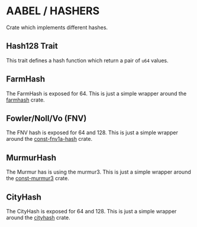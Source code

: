 # AABEL / HASHERS
Crate which implements different hashes.

## Hash128 Trait
This trait defines a hash function which return a pair of `u64` values.

## FarmHash
The FarmHash is exposed for 64. This is just a simple wrapper around the
[farmhash](https://docs.rs/farmhash/latest/farmhash/) crate.

## Fowler/Noll/Vo (FNV)
The FNV hash is exposed for 64 and 128. This is just a simple wrapper around the
[const-fnv1a-hash](https://docs.rs/const-fnv1a-hash/latest/const_fnv1a_hash/) crate.

## MurmurHash
The Murmur has is using the murmur3. This is just a simple wrapper around the [const-murmur3](https://docs.rs/const-murmur3/latest/const_murmur3/) crate.

## CityHash
The CityHash is exposed for 64 and 128. This is just a simple wrapper around the [cityhash](https://docs.rs/cityhash/latest/cityhash/) crate.